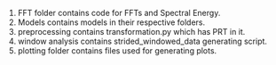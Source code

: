 1. FFT folder contains code for FFTs and Spectral Energy.
2. Models contains models in their respective folders.
3. preprocessing contains transformation.py which has PRT in it.
4. window analysis contains strided_windowed_data generating script.
5. plotting folder contains files used for generating plots.